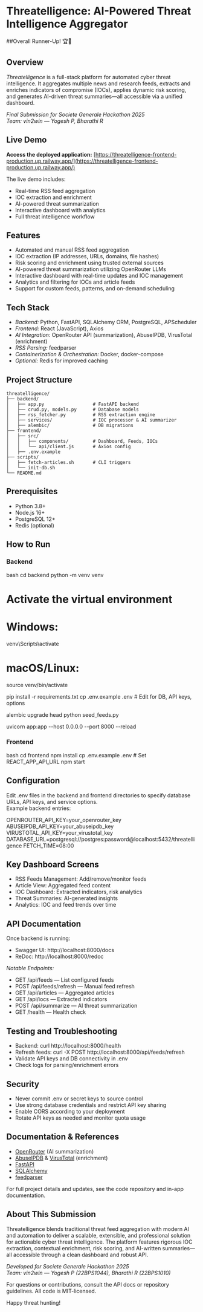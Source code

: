 # Threatelligence: AI-Powered Threat Intelligence Aggregator

##Overall Runner-Up! 🏆🥈

## Overview

*Threatelligence* is a full-stack platform for automated cyber threat intelligence. It aggregates multiple news and research feeds, extracts and enriches indicators of compromise (IOCs), applies dynamic risk scoring, and generates AI-driven threat summaries—all accessible via a unified dashboard.

*Final Submission for Societe Generale Hackathon 2025*  
*Team: vin2win — Yogesh P, Bharathi R*

## Live Demo

**Access the deployed application:** [https://threatelligence-frontend-production.up.railway.app/](https://threatelligence-frontend-production.up.railway.app/)

The live demo includes:
- Real-time RSS feed aggregation
- IOC extraction and enrichment
- AI-powered threat summarization
- Interactive dashboard with analytics
- Full threat intelligence workflow

## Features

- Automated and manual RSS feed aggregation
- IOC extraction (IP addresses, URLs, domains, file hashes)
- Risk scoring and enrichment using trusted external sources
- AI-powered threat summarization utilizing OpenRouter LLMs
- Interactive dashboard with real-time updates and IOC management
- Analytics and filtering for IOCs and article feeds
- Support for custom feeds, patterns, and on-demand scheduling

## Tech Stack

- *Backend:* Python, FastAPI, SQLAlchemy ORM, PostgreSQL, APScheduler
- *Frontend:* React (JavaScript), Axios
- *AI Integration:* OpenRouter API (summarization), AbuseIPDB, VirusTotal (enrichment)
- *RSS Parsing:* feedparser
- *Containerization & Orchestration:* Docker, docker-compose
- *Optional:* Redis for improved caching

## Project Structure


```
threatelligence/
├── backend/
│   ├── app.py                  # FastAPI backend
│   ├── crud.py, models.py      # Database models
│   ├── rss_fetcher.py          # RSS extraction engine
│   ├── services/               # IOC processor & AI summarizer
│   ├── alembic/                # DB migrations
├── frontend/
│   ├── src/
│   │   ├── components/         # Dashboard, Feeds, IOCs
│   │   └── api/client.js       # Axios config
│   ├── .env.example
├── scripts/
│   ├── fetch-articles.sh       # CLI triggers
│   └── init-db.sh
└── README.md
```


## Prerequisites

- Python 3.8+
- Node.js 16+
- PostgreSQL 12+
- Redis (optional)

## How to Run

### Backend

bash
cd backend
python -m venv venv
# Activate the virtual environment
# Windows:
venv\Scripts\activate
# macOS/Linux:
source venv/bin/activate

pip install -r requirements.txt
cp .env.example .env  # Edit for DB, API keys, options

alembic upgrade head
python seed_feeds.py

uvicorn app:app --host 0.0.0.0 --port 8000 --reload


### Frontend

bash
cd frontend
npm install
cp .env.example .env  # Set REACT_APP_API_URL
npm start


## Configuration

Edit .env files in the backend and frontend directories to specify database URLs, API keys, and service options.  
Example backend entries:


OPENROUTER_API_KEY=your_openrouter_key
ABUSEIPDB_API_KEY=your_abuseipdb_key
VIRUSTOTAL_API_KEY=your_virustotal_key
DATABASE_URL=postgresql://postgres:password@localhost:5432/threatelligence
FETCH_TIME=08:00


## Key Dashboard Screens

- RSS Feeds Management: Add/remove/monitor feeds
- Article View: Aggregated feed content
- IOC Dashboard: Extracted indicators, risk analytics
- Threat Summaries: AI-generated insights
- Analytics: IOC and feed trends over time

## API Documentation

Once backend is running:
- Swagger UI: http://localhost:8000/docs
- ReDoc: http://localhost:8000/redoc

*Notable Endpoints:*
- GET /api/feeds — List configured feeds
- POST /api/feeds/refresh — Manual feed refresh
- GET /api/articles — Aggregated articles
- GET /api/iocs — Extracted indicators
- POST /api/summarize — AI threat summarization
- GET /health — Health check

## Testing and Troubleshooting

- Backend: curl http://localhost:8000/health
- Refresh feeds: curl -X POST http://localhost:8000/api/feeds/refresh
- Validate API keys and DB connectivity in .env
- Check logs for parsing/enrichment errors

## Security

- Never commit .env or secret keys to source control
- Use strong database credentials and restrict API key sharing
- Enable CORS according to your deployment
- Rotate API keys as needed and monitor quota usage

## Documentation & References

- [OpenRouter](https://openrouter.ai/) (AI summarization)
- [AbuseIPDB](https://abuseipdb.com/) & [VirusTotal](https://virustotal.com/) (enrichment)
- [FastAPI](https://fastapi.tiangolo.com/)
- [SQLAlchemy](https://www.sqlalchemy.org/)
- [feedparser](https://feedparser.readthedocs.io/)

For full project details and updates, see the code repository and in-app documentation.

## About This Submission

Threatelligence blends traditional threat feed aggregation with modern AI and automation to deliver a scalable, extensible, and professional solution for actionable cyber threat intelligence. The platform features rigorous IOC extraction, contextual enrichment, risk scoring, and AI-written summaries—all accessible through a clean dashboard and robust API.

*Developed for Societe Generale Hackathon 2025*  
*Team: vin2win — Yogesh P (22BPS1044), Bharathi R (22BPS1010)*

For questions or contributions, consult the API docs or repository guidelines. All code is MIT-licensed.  

Happy threat hunting!

